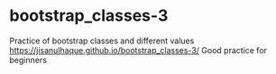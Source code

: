 # bootstrap_classes-3
Practice of bootstrap classes and different values
 https://jisanulhaque.github.io/bootstrap_classes-3/
 Good practice for beginners
